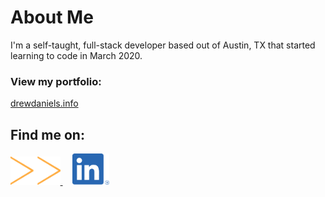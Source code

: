 # About Me
I'm a self-taught, full-stack developer based out of Austin, TX that started learning to code in March 2020. 

### View my portfolio:
<a href="https://drewdaniels.info/" target="_blank">drewdaniels.info</a>

## Find me on:
<a href="https://drewdaniels.info/" target="_blank">
  <img src="./drew-daniels-portfolio-site-logo.svg" alt="Drew Daniels' Portfolio Site Logo" height=45em>
</a>
&nbsp;&nbsp;&nbsp;
<a href="https://www.linkedin.com/in/drew-daniels/" target="_blank">
  <img src="./linked-in-logo.png" alt="LinkedIn Icon" height=50em>
</a>
